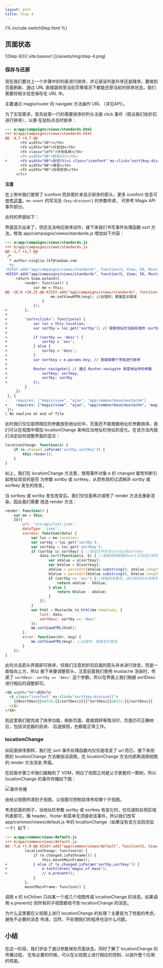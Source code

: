 ```yaml
---
layout: post
title: Step 4
---
```


{% include switchStep.html %}

## 页面状态

![Step 4]({{ site.baseurl }}/assets/img/step-4.png)

### 保存与还原

现在我们要对上一个步骤中的列表进行排序，并记录该列是升序还是降序。要做到页面刷新、通过 URL
直接跳转至当前页等情况下都能还原当前的排序状态，我们需要将相关信息保存在 URL 中。

主要通过 magix/router 的 navigate 方法操作 URL （详见API）。

为了实现需求，首先给第一行的需要排序的列头注册 click 事件（假设我们给折扣进行排序），以便
在鼠标点击时排序：

```diff
--- a/app/campaigns/views/standards.html
+++ b/app/campaigns/views/standards.html
@@ -4,7 +4,7 @@
       <th width="20"></th>
       <th width="60">计划ID</th>
       <th class="left">计划名称</th>
-      <th width="90">折扣(%)</th>
+      <th width="90">折扣(%)<i class="iconfont" mx-click="sort{key:discount}">&#322;</i></th>
       <th width="90">类型</th>
       <th width="90">在线状态</th>
     </tr>
```

**注意**

在上例中我们使用了 iconfont 而非图片来显示排序的箭头，更多 iconfont 信息可
[参考这里](http://iconfont.cn)。`mx-event` 的写法及 `{key:discount}` 的参数传递，
可参考 Magix API 事件部分。

此时的界面如下：


界面显示出来了，但还无法响应排序动作，接下来我们书写事件处理函数 sort 方法。修改
app/campaigns/views/standards.js 增加如下内容：

```diff
--- a/app/campaigns/views/standards.js
+++ b/app/campaigns/views/standards.js
@@ -1,7 +1,7 @@
 /*
  * author:xinglie.lkf@taobao.com
  */
-KISSY.add("app/campaigns/views/standards", function(S, View, IO, Mustache) {
+KISSY.add("app/campaigns/views/standards", function(S, View, IO, Mustache, Router) {
     return View.extend({
         render: function() {
             var me = this;
@@ -18,8 +18,25 @@ KISSY.add("app/campaigns/views/standards", function(S, View, IO, Mustache) {
                     me.setViewHTML(msg); //出错时，直接显示错误
                 }
             });
+        },
+
+        'sort<click>': function(e) {
+            var loc = this.location;
+            var sortby = loc.get('sortby'); // 获取地址栏当前存放的 sortby 参数，如果地址中不存在则值为 undefined
+
+            if (sortby == 'desc') {
+                sortby = 'asc';
+            } else {
+                sortby = 'desc';
+            }
+            var sortkey = e.params.key; // 获取按哪个字段进行排序
+
+            Router.navigate({ // 通过 Router.navigate 改变地址中的参数
+                sortkey: sortkey,
+                sortby: sortby
+            });
         }
     })
 }, {
-    requires: ["magix/view", "ajax", "app/common/base/mustache"]
+    requires: ["magix/view", "ajax", "app/common/base/mustache", 'magix/router']
 });
\ No newline at end of file
```

此时我们仅仅是把相应的参数放到地址栏中，页面还不能根据地址栏参数排序。我们可以在视图中增加
locationChange 来响应当地址栏地址的变化。在该方法内我们决定如何调整界面的显示：

```js
locationChange: function(e) {
    if (e.changed.isParam('sortby,sortkey')) {
        this.render();
    }
}
```

如上，我们在 locationChange 方法里，使用事件对象 e 的 changed 属性判断引起地址改变的是否
为参数 sortby 或 sortkey，从而有效的过滤掉非 sortby 或 sortkey 发生的改变。

当 sortkey 或 sortby 发生改变后，我们仅仅是再次调用了 render 方法去重新渲染，因此我们需要
改造 render 方法：

```js
render: function() {
    var me = this;
    IO({
        url: 'src/api/list.json',
        dataType: 'json',
        success: function(data) {
            var loc = me.location;
            var sortby = loc.get('sortby');
            var sortkey = loc.get('sortkey');
            if (sortby && sortkey) { //地址栏中存在sortby和sortkey
                data.sort(function(a, b) { //直接调用数据的sort方法进行排序
                    var aValue = a[sortkey];
                    var bValue = b[sortkey];
                    aValue = parseInt(aValue.substring(0, aValue.length - 1), 10); //因示例中折扣是类似90%这样的字符串，因此去掉%号并转成整数
                    bValue = parseInt(bValue.substring(0, bValue.length - 1), 10);
                    if (sortby == 'asc') {//根据排序要求，进行相应的升序降序排序
                        return aValue - bValue;
                    } else {
                        return bValue - aValue;
                    }
                });
            }
            var html = Mustache.to_html(me.template, {
                list: data,
                sortDesc: sortby == 'desc'
            });
            me.setViewHTML(html);
        },
        error: function(xhr, msg) {
            me.setViewHTML(msg); //出错时，直接显示错误
        }
    });
}
```

此时点击箭头界面即可排序，但我们注意到折扣后面的箭头并未进行改变，而是一直指向上方，所以
接下来要调整箭头，注意前面我们使用 mustache 渲染时，传递了 `sortDesc: sortby == 'desc'`
这个参数，所以在界面上我们根据 sortDesc 进行相应的调整即可。

```html
<th width="90">折扣(%)
  <i class="iconfont" mx-click="sort{key:discount}">
    {{#sortDesc}}&#320;{{/sortDesc}}{{^sortDesc}}&#322;{{/sortDesc}}
  </i>
</th>
```

到这里我们就完成了排序功能，刷新页面、直接跳转等情况时，页面仍可正确响应，包括浏览器的前进、
后退按钮，也都能正常工作。

### locationChange

如前面排序那样，我们在 sort 事件处理函数内仅仅是改变了 url 而已，接下来视图的
locationChange 方法被自动调用，在 locationChange 方法内部再调用视图的 render 方法渲染
界面。

在前面步骤三中我们接触到了 VOM，明白了视图之间是父子嵌套的一颗树，所以 locationChange
的事件传播如下图：

![事件传播](http://gtms01.alicdn.com/tps/i1/T1FiC4FkVeXXXvOB2h-460-193.jpg)

由经父视图传递到子视图，父视图可控制具体传给哪个子视图。

考虑前面的例子，当地址栏参数 sortby 或 sortkey 有变化时，仅仅通知右侧区域列表即可，像
header、footer 和菜单无须接收该事件，所以我们改写 app/common/views/default.js 中的
locationChange（如果没有该方法则添加一个）如下：

```diff
--- a/app/common/views/default.js
+++ b/app/common/views/default.js
@@ -7,6 +7,9 @@ KISSY.add("app/common/views/default", function(S, View, VOM) {
         locationChange: function(e) {
             if (e.changed.isPathname()) {
                 this.mountMainFrame();
+            } else if (e.changed.isParam('sortby,sortkey')) {
+                e.toChildren('magix_vf_main');
+                // e.prevent();
             }
         },
         mountMainFrame: function() {
```

调用 e 的 toChilren 只向某一个或几个视图传递 locationChange 的消息。如果调用
e.prevent() 则所有的子视图都收不到 locationChange 的消息。

为什么这里要在父视图上进行 locationChange 的处理？主要是为了性能的考虑，避免不必要的消息
传递，当然，不处理我们的程序也没什么问题。

## 小结

在这一阶段，我们学会了通过参数保存页面状态，同时了解了 locationChange 的传播过程，
在有必要的时候，可以在父视图上进行相应的控制，以提升整个应用的性能。


